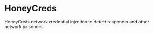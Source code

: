 # HoneyCreds
HoneyCreds network credential injection to detect responder and other network poisoners.
